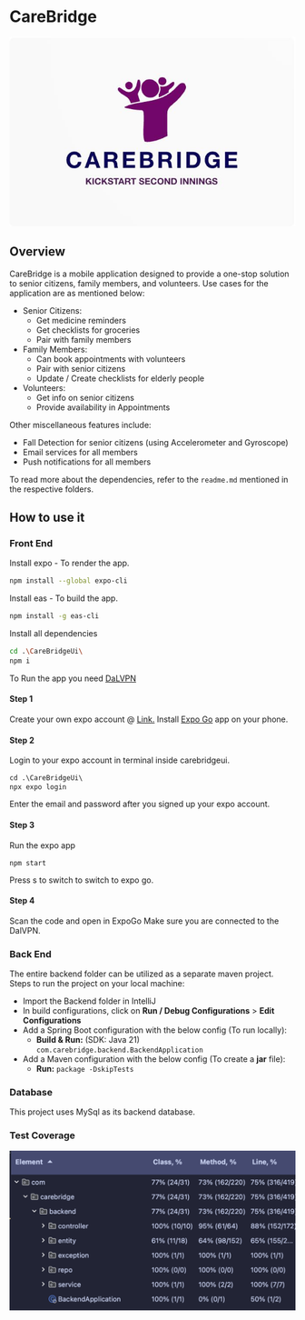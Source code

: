 # CareBridge
![Logo](carebridgelogo.jpeg)
## Overview
CareBridge is a mobile application designed to provide a one-stop solution to senior citizens, family members, and volunteers. Use cases for the application are as mentioned below:
 - Senior Citizens:
   - Get medicine reminders
   - Get checklists for groceries
   - Pair with family members
 - Family Members:
   - Can book appointments with volunteers
   - Pair with senior citizens
   - Update / Create checklists for elderly people
 - Volunteers:
   - Get info on senior citizens
   - Provide availability in Appointments

Other miscellaneous features include:
 - Fall Detection for senior citizens (using Accelerometer and Gyroscope)
 - Email services for all members
 - Push notifications for all members

To read more about the dependencies, refer to the `readme.md` mentioned in the respective folders.
## How to use it
### Front End
Install expo - To render the app.
``` bash
npm install --global expo-cli
```
Install eas - To build the app.
``` bash
npm install -g eas-cli
```
Install all dependencies
``` bash
cd .\CareBridgeUi\
npm i
```
To Run the app you need [DaLVPN](https://www.dal.ca/dept/its/new.html#:~:text=Learn%20more%20about%20VPN)
#### Step 1
Create your own expo account @ [Link.](https://expo.dev/signup)
Install [Expo Go](https://play.google.com/store/apps/details?id=host.exp.exponent&hl=en&gl=US&pli=1) app on your phone.
#### Step 2
Login to your expo account in terminal inside carebridgeui.
```
cd .\CareBridgeUi\
npx expo login
```
Enter the email and password after you signed up your expo account.
#### Step 3
Run the expo app
```
npm start
```
Press s to switch to switch to expo go.
#### Step 4
Scan the code and open in ExpoGo
Make sure you are connected to the DalVPN.


### Back End
The entire backend folder can be utilized as a separate maven project. Steps to run the project on your local machine:
 - Import the Backend folder in IntelliJ
 - In build configurations, click on **Run / Debug Configurations** > **Edit Configurations**
 - Add a Spring Boot configuration with the below config (To run locally):
   - **Build & Run:** (SDK: Java 21) `com.carebridge.backend.BackendApplication`
 - Add a Maven configuration with the below config (To create a **jar** file):
   - **Run:** `package -DskipTests`


### Database
This project uses MySql as its backend database.

### Test Coverage
![Test_Coverage](testcoverage.png)